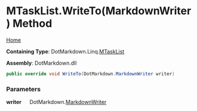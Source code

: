 # MTaskList\.WriteTo\(MarkdownWriter\) Method

[Home](../../../../README.md)

**Containing Type**: DotMarkdown\.Linq\.[MTaskList](../README.md)

**Assembly**: DotMarkdown\.dll

```csharp
public override void WriteTo(DotMarkdown.MarkdownWriter writer)
```

### Parameters

**writer** &emsp; DotMarkdown\.[MarkdownWriter](../../../MarkdownWriter/README.md)
